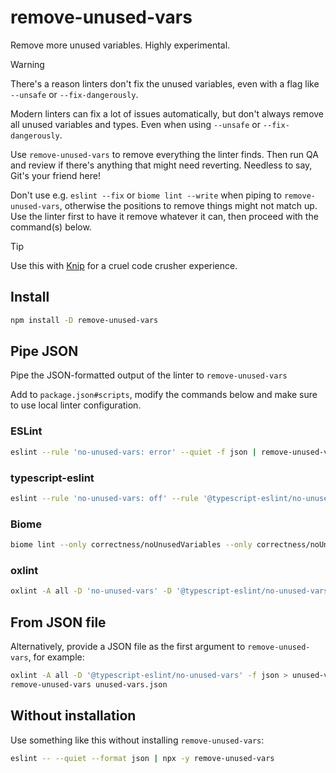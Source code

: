 # remove-unused-vars

Remove more unused variables. Highly experimental.

> [!WARNING]
>
> There's a reason linters don't fix the unused variables, even with a flag like `--unsafe` or `--fix-dangerously`.

Modern linters can fix a lot of issues automatically, but don't always remove all unused variables and types. Even when
using `--unsafe` or `--fix-dangerously`.

Use `remove-unused-vars` to remove everything the linter finds. Then run QA and review if there's anything that might
need reverting. Needless to say, Git's your friend here!

Don't use e.g. `eslint --fix` or `biome lint --write` when piping to `remove-unused-vars`, otherwise the positions to
remove things might not match up. Use the linter first to have it remove whatever it can, then proceed with the
command(s) below.

> [!TIP]
>
> Use this with [Knip](https://knip.dev) for a cruel code crusher experience.

## Install

```sh
npm install -D remove-unused-vars
```

## Pipe JSON

Pipe the JSON-formatted output of the linter to `remove-unused-vars`

Add to `package.json#scripts`, modify the commands below and make sure to use local linter configuration.

### ESLint

```sh
eslint --rule 'no-unused-vars: error' --quiet -f json | remove-unused-vars
```

### typescript-eslint

```sh
eslint --rule 'no-unused-vars: off' --rule '@typescript-eslint/no-unused-vars: error' --quiet -f json | remove-unused-vars
```

### Biome

```sh
biome lint --only correctness/noUnusedVariables --only correctness/noUnusedImports --reporter json | remove-unused-vars
```

### oxlint

```sh
oxlint -A all -D 'no-unused-vars' -D '@typescript-eslint/no-unused-vars' -f json | remove-unused-vars
```

## From JSON file

Alternatively, provide a JSON file as the first argument to `remove-unused-vars`, for example:

```sh
oxlint -A all -D '@typescript-eslint/no-unused-vars' -f json > unused-vars.json
remove-unused-vars unused-vars.json
```

## Without installation

Use something like this without installing `remove-unused-vars`:

```sh
eslint -- --quiet --format json | npx -y remove-unused-vars
```
